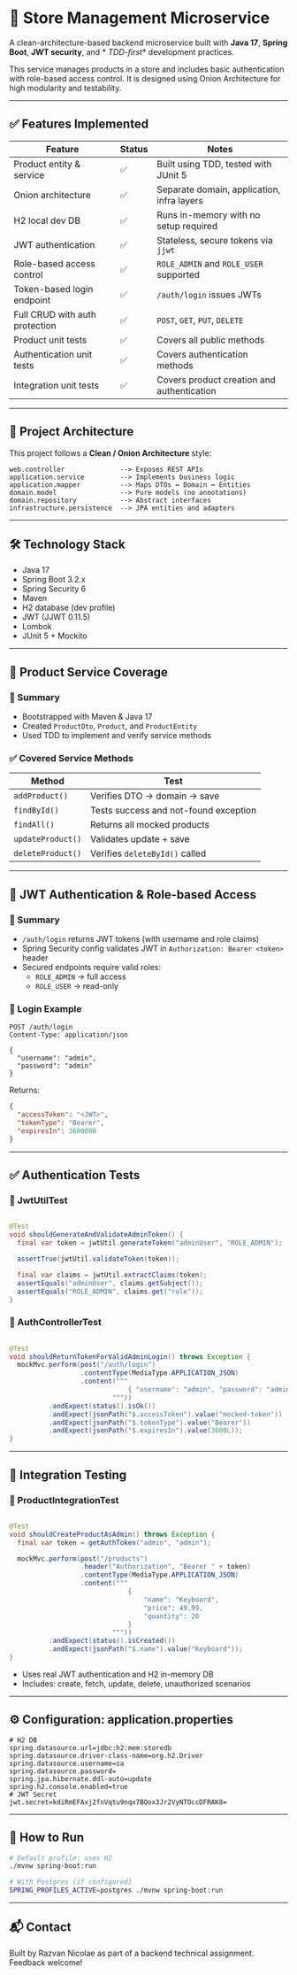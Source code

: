 # 🛒 Store Management Microservice

A clean-architecture-based backend microservice built with **Java 17**, **Spring Boot**, **JWT security**, and *
*TDD-first** development practices.

This service manages products in a store and includes basic authentication with role-based access control. It is
designed using Onion Architecture for high modularity and testability.

---

## ✅ Features Implemented

| Feature                        | Status | Notes                                      |
|--------------------------------|--------|--------------------------------------------|
| Product entity & service       | ✅      | Built using TDD, tested with JUnit 5       |
| Onion architecture             | ✅      | Separate domain, application, infra layers |
| H2 local dev DB                | ✅      | Runs in-memory with no setup required      |
| JWT authentication             | ✅      | Stateless, secure tokens via `jjwt`        |
| Role-based access control      | ✅      | `ROLE_ADMIN` and `ROLE_USER` supported     |
| Token-based login endpoint     | ✅      | `/auth/login` issues JWTs                  |
| Full CRUD with auth protection | ✅      | `POST`, `GET`, `PUT`, `DELETE`             |
| Product unit tests             | ✅      | Covers all public methods                  |
| Authentication unit tests      | ✅      | Covers authentication methods              |
| Integration unit tests         | ✅      | Covers product creation and authentication |

---

## 🧱 Project Architecture

This project follows a **Clean / Onion Architecture** style:

```
web.controller              --> Exposes REST APIs  
application.service         --> Implements business logic  
application.mapper          --> Maps DTOs ↔ Domain ↔ Entities  
domain.model                --> Pure models (no annotations)  
domain.repository           --> Abstract interfaces  
infrastructure.persistence  --> JPA entities and adapters  
```

---

## 🛠️ Technology Stack

- Java 17
- Spring Boot 3.2.x
- Spring Security 6
- Maven
- H2 database (dev profile)
- JWT (JJWT 0.11.5)
- Lombok
- JUnit 5 + Mockito

---

## 🧪 Product Service Coverage

### 🔹 Summary

- Bootstrapped with Maven & Java 17
- Created `ProductDto`, `Product`, and `ProductEntity`
- Used TDD to implement and verify service methods

### ✅ Covered Service Methods

| Method            | Test                                  |
|-------------------|---------------------------------------|
| `addProduct()`    | Verifies DTO → domain → save          |
| `findById()`      | Tests success and not-found exception |
| `findAll()`       | Returns all mocked products           |
| `updateProduct()` | Validates update + save               |
| `deleteProduct()` | Verifies `deleteById()` called        |

---

## 🔐 JWT Authentication & Role-based Access

### 🔹 Summary

- `/auth/login` returns JWT tokens (with username and role claims)
- Spring Security config validates JWT in `Authorization: Bearer <token>` header
- Secured endpoints require valid roles:
    - `ROLE_ADMIN` → full access
    - `ROLE_USER` → read-only

### 🧪 Login Example

```http
POST /auth/login
Content-Type: application/json

{
  "username": "admin",
  "password": "admin"
}
```

Returns:

```json
{
  "accessToken": "<JWT>",
  "tokenType": "Bearer",
  "expiresIn": 3600000
}
```

---

## ✅ Authentication Tests

### 🔬 JwtUtilTest

```java

@Test
void shouldGenerateAndValidateAdminToken() {
  final var token = jwtUtil.generateToken("adminUser", "ROLE_ADMIN");

  assertTrue(jwtUtil.validateToken(token));

  final var claims = jwtUtil.extractClaims(token);
  assertEquals("adminUser", claims.getSubject());
  assertEquals("ROLE_ADMIN", claims.get("role"));
}
```

### 🔬 AuthControllerTest

```java

@Test
void shouldReturnTokenForValidAdminLogin() throws Exception {
  mockMvc.perform(post("/auth/login")
                  .contentType(MediaType.APPLICATION_JSON)
                  .content("""
                              { "username": "admin", "password": "admin" }
                          """))
          .andExpect(status().isOk())
          .andExpect(jsonPath("$.accessToken").value("mocked-token"))
          .andExpect(jsonPath("$.tokenType").value("Bearer"))
          .andExpect(jsonPath("$.expiresIn").value(3600L));
}
```

---

## 🔁 Integration Testing

### 🔬 ProductIntegrationTest

```java

@Test
void shouldCreateProductAsAdmin() throws Exception {
  final var token = getAuthToken("admin", "admin");

  mockMvc.perform(post("/products")
                  .header("Authorization", "Bearer " + token)
                  .contentType(MediaType.APPLICATION_JSON)
                  .content("""
                              {
                                  "name": "Keyboard",
                                  "price": 49.99,
                                  "quantity": 20
                              }
                          """))
          .andExpect(status().isCreated())
          .andExpect(jsonPath("$.name").value("Keyboard"));
}
```

- Uses real JWT authentication and H2 in-memory DB
- Includes: create, fetch, update, delete, unauthorized scenarios

---

## ⚙️ Configuration: application.properties

```properties
# H2 DB
spring.datasource.url=jdbc:h2:mem:storedb
spring.datasource.driver-class-name=org.h2.Driver
spring.datasource.username=sa
spring.datasource.password=
spring.jpa.hibernate.ddl-auto=update
spring.h2.console.enabled=true
# JWT Secret
jwt.secret=kdiRmEFAxj2fnVqtu9nqx7BQox3Jr2VyNTOccDFRAK8=
```

---

## 🚀 How to Run

```bash
# Default profile: uses H2
./mvnw spring-boot:run

# With Postgres (if configured)
SPRING_PROFILES_ACTIVE=postgres ./mvnw spring-boot:run
```

---

## 📬 Contact

Built by Razvan Nicolae as part of a backend technical assignment.  
Feedback welcome!
